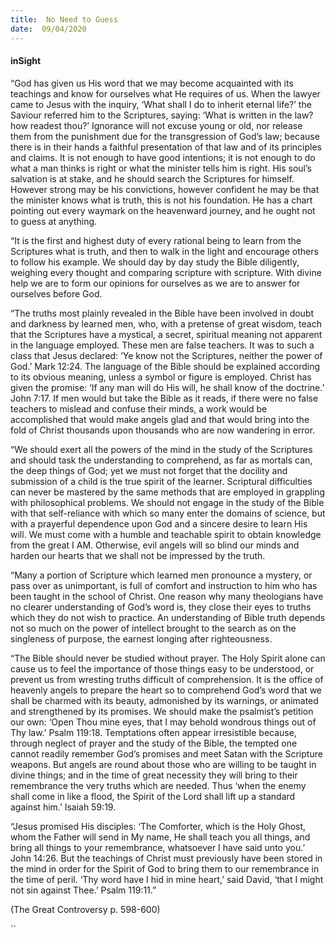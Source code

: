 ```yaml
---
title:  No Need to Guess
date:  09/04/2020
---
```


#### inSight

“God has given us His word that we may become acquainted with its teachings and know for ourselves what He requires of us. When the lawyer came to Jesus with the inquiry, ‘What shall I do to inherit eternal life?’ the Saviour referred him to the Scriptures, saying: ‘What is written in the law? how readest thou?’ Ignorance will not excuse young or old, nor release them from the punishment due for the transgression of God’s law; because there is in their hands a faithful presentation of that law and of its principles and claims. It is not enough to have good intentions; it is not enough to do what a man thinks is right or what the minister tells him is right. His soul’s salvation is at stake, and he should search the Scriptures for himself. However strong may be his convictions, however confident he may be that the minister knows what is truth, this is not his foundation. He has a chart pointing out every waymark on the heavenward journey, and he ought not to guess at anything.

“It is the first and highest duty of every rational being to learn from the Scriptures what is truth, and then to walk in the light and encourage others to follow his example. We should day by day study the Bible diligently, weighing every thought and comparing scripture with scripture. With divine help we are to form our opinions for ourselves as we are to answer for ourselves before God.

“The truths most plainly revealed in the Bible have been involved in doubt and darkness by learned men, who, with a pretense of great wisdom, teach that the Scriptures have a mystical, a secret, spiritual meaning not apparent in the language employed. These men are false teachers. It was to such a class that Jesus declared: ‘Ye know not the Scriptures, neither the power of God.’ Mark 12:24. The language of the Bible should be explained according to its obvious meaning, unless a symbol or figure is employed. Christ has given the promise: ‘If any man will do His will, he shall know of the doctrine.’ John 7:17. If men would but take the Bible as it reads, if there were no false teachers to mislead and confuse their minds, a work would be accomplished that would make angels glad and that would bring into the fold of Christ thousands upon thousands who are now wandering in error.

“We should exert all the powers of the mind in the study of the Scriptures and should task the understanding to comprehend, as far as mortals can, the deep things of God; yet we must not forget that the docility and submission of a child is the true spirit of the learner. Scriptural difficulties can never be mastered by the same methods that are employed in grappling with philosophical problems. We should not engage in the study of the Bible with that self-reliance with which so many enter the domains of science, but with a prayerful dependence upon God and a sincere desire to learn His will. We must come with a humble and teachable spirit to obtain knowledge from the great I AM. Otherwise, evil angels will so blind our minds and harden our hearts that we shall not be impressed by the truth.

“Many a portion of Scripture which learned men pronounce a mystery, or pass over as unimportant, is full of comfort and instruction to him who has been taught in the school of Christ. One reason why many theologians have no clearer understanding of God’s word is, they close their eyes to truths which they do not wish to practice. An understanding of Bible truth depends not so much on the power of intellect brought to the search as on the singleness of purpose, the earnest longing after righteousness.

“The Bible should never be studied without prayer. The Holy Spirit alone can cause us to feel the importance of those things easy to be understood, or prevent us from wresting truths difficult of comprehension. It is the office of heavenly angels to prepare the heart so to comprehend God’s word that we shall be charmed with its beauty, admonished by its warnings, or animated and strengthened by its promises. We should make the psalmist’s petition our own: ‘Open Thou mine eyes, that I may behold wondrous things out of Thy law.’ Psalm 119:18. Temptations often appear irresistible because, through neglect of prayer and the study of the Bible, the tempted one cannot readily remember God’s promises and meet Satan with the Scripture weapons. But angels are round about those who are willing to be taught in divine things; and in the time of great necessity they will bring to their remembrance the very truths which are needed. Thus ‘when the enemy shall come in like a flood, the Spirit of the Lord shall lift up a standard against him.’ Isaiah 59:19.

“Jesus promised His disciples: ‘The Comforter, which is the Holy Ghost, whom the Father will send in My name, He shall teach you all things, and bring all things to your remembrance, whatsoever I have said unto you.’ John 14:26. But the teachings of Christ must previously have been stored in the mind in order for the Spirit of God to bring them to our remembrance in the time of peril. ‘Thy word have I hid in mine heart,’ said David, ‘that I might not sin against Thee.’ Psalm 119:11.”

(The Great Controversy p. 598-600)

``